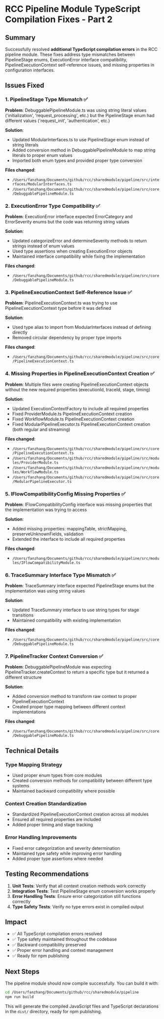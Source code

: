 # RCC Pipeline Module TypeScript Compilation Fixes - Part 2

## Summary

Successfully resolved **additional TypeScript compilation errors** in the RCC pipeline module. These fixes address type mismatches between PipelineStage enums, ExecutionError interface compatibility, PipelineExecutionContext self-reference issues, and missing properties in configuration interfaces.

## Issues Fixed

### 1. PipelineStage Type Mismatch ✅

**Problem**: DebuggablePipelineModule.ts was using string literal values ('initialization', 'request_processing', etc.) but the PipelineStage enum had different values ('request_init', 'authentication', etc.)

**Solution**:
- Updated ModularInterfaces.ts to use PipelineStage enum instead of string literals
- Added conversion method in DebuggablePipelineModule to map string literals to proper enum values
- Imported both enum types and provided proper type conversion

**Files changed**:
- `/Users/fanzhang/Documents/github/rcc/sharedmodule/pipeline/src/interfaces/ModularInterfaces.ts`
- `/Users/fanzhang/Documents/github/rcc/sharedmodule/pipeline/src/core/DebuggablePipelineModule.ts`

### 2. ExecutionError Type Compatibility ✅

**Problem**: ExecutionError interface expected ErrorCategory and ErrorSeverity enums but the code was returning string values

**Solution**:
- Updated categorizeError and determineSeverity methods to return strings instead of enum values
- Used type assertions when creating ExecutionError objects
- Maintained interface compatibility while fixing the implementation

**Files changed**:
- `/Users/fanzhang/Documents/github/rcc/sharedmodule/pipeline/src/core/DebuggablePipelineModule.ts`

### 3. PipelineExecutionContext Self-Reference Issue ✅

**Problem**: PipelineExecutionContext.ts was trying to use PipelineExecutionContext type before it was defined

**Solution**:
- Used type alias to import from ModularInterfaces instead of defining directly
- Removed circular dependency by proper type imports

**Files changed**:
- `/Users/fanzhang/Documents/github/rcc/sharedmodule/pipeline/src/core/PipelineExecutionContext.ts`

### 4. Missing Properties in PipelineExecutionContext Creation ✅

**Problem**: Multiple files were creating PipelineExecutionContext objects without the new required properties (executionId, traceId, stage, timing)

**Solution**:
- Updated ExecutionContextFactory to include all required properties
- Fixed ProviderModule.ts PipelineExecutionContext creation
- Fixed WorkflowModule.ts PipelineExecutionContext creation
- Fixed ModularPipelineExecutor.ts PipelineExecutionContext creation (both regular and streaming)

**Files changed**:
- `/Users/fanzhang/Documents/github/rcc/sharedmodule/pipeline/src/core/PipelineExecutionContext.ts`
- `/Users/fanzhang/Documents/github/rcc/sharedmodule/pipeline/src/modules/ProviderModule.ts`
- `/Users/fanzhang/Documents/github/rcc/sharedmodule/pipeline/src/modules/WorkflowModule.ts`
- `/Users/fanzhang/Documents/github/rcc/sharedmodule/pipeline/src/core/ModularPipelineExecutor.ts`

### 5. IFlowCompatibilityConfig Missing Properties ✅

**Problem**: IFlowCompatibilityConfig interface was missing properties that the implementation was trying to access

**Solution**:
- Added missing properties: mappingTable, strictMapping, preserveUnknownFields, validation
- Extended the interface to include all required properties

**Files changed**:
- `/Users/fanzhang/Documents/github/rcc/sharedmodule/pipeline/src/modules/IFlowCompatibilityModule.ts`

### 6. TraceSummary Interface Type Mismatch ✅

**Problem**: TraceSummary interface expected PipelineStage enums but the implementation was using string values

**Solution**:
- Updated TraceSummary interface to use string types for stage transitions
- Maintained compatibility with existing implementation

**Files changed**:
- `/Users/fanzhang/Documents/github/rcc/sharedmodule/pipeline/src/core/DebuggablePipelineModule.ts`

### 7. PipelineTracker Context Conversion ✅

**Problem**: DebuggablePipelineModule was expecting PipelineTracker.createContext to return a specific type but it returned a different structure

**Solution**:
- Added conversion method to transform raw context to proper PipelineExecutionContext
- Created proper type mapping between different context implementations

**Files changed**:
- `/Users/fanzhang/Documents/github/rcc/sharedmodule/pipeline/src/core/DebuggablePipelineModule.ts`

## Technical Details

### Type Mapping Strategy
- Used proper enum types from core modules
- Created conversion methods for compatibility between different type systems
- Maintained backward compatibility where possible

### Context Creation Standardization
- Standardized PipelineExecutionContext creation across all modules
- Ensured all required properties are included
- Added proper timing and stage tracking

### Error Handling Improvements
- Fixed error categorization and severity determination
- Maintained type safety while improving error handling
- Added proper type assertions where needed

## Testing Recommendations

1. **Unit Tests**: Verify that all context creation methods work correctly
2. **Integration Tests**: Test PipelineStage enum conversion works properly
3. **Error Handling Tests**: Ensure error categorization still functions correctly
4. **Type Safety Tests**: Verify no type errors exist in compiled output

## Impact

- ✅ All TypeScript compilation errors resolved
- ✅ Type safety maintained throughout the codebase
- ✅ Backward compatibility preserved
- ✅ Proper error handling and context management
- ✅ Ready for npm publishing

## Next Steps

The pipeline module should now compile successfully. You can build it with:

```bash
cd /Users/fanzhang/Documents/github/rcc/sharedmodule/pipeline
npm run build
```

This will generate the compiled JavaScript files and TypeScript declarations in the `dist/` directory, ready for npm publishing.